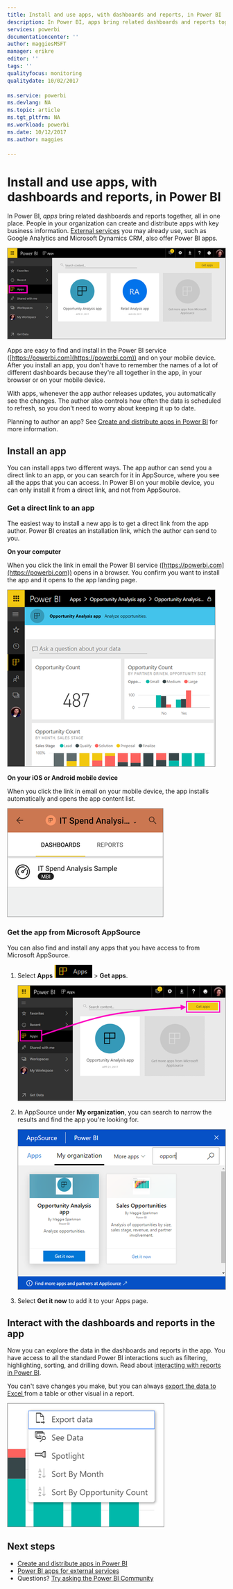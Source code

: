 ```yaml
---
title: Install and use apps, with dashboards and reports, in Power BI
description: In Power BI, apps bring related dashboards and reports together, all in one place.
services: powerbi
documentationcenter: ''
author: maggiesMSFT
manager: erikre
editor: ''
tags: ''
qualityfocus: monitoring
qualitydate: 10/02/2017

ms.service: powerbi
ms.devlang: NA
ms.topic: article
ms.tgt_pltfrm: NA
ms.workload: powerbi
ms.date: 10/12/2017
ms.author: maggies

---
```

# Install and use apps, with dashboards and reports, in Power BI
In Power BI, *apps* bring related dashboards and reports together, all in one place. People in your organization can create and distribute apps with key business information. [External services](powerbi-content-packs-services.md) you may already use, such as Google Analytics and Microsoft Dynamics CRM, also offer Power BI apps. 

![Apps in Power BI](media/powerbi-what-are-apps/power-bi-apps-left-nav.png)

Apps are easy to find and install in the Power BI service ([https://powerbi.com](https://powerbi.com)) and on your mobile device. After you install an app, you don't have to remember the names of a lot of different dashboards because they're all together in the app, in your browser or on your mobile device.

With apps, whenever the app author releases updates, you automatically see the changes. The author also controls how often the data is scheduled to refresh, so you don't need to worry about keeping it up to date. 

Planning to author an app? See [Create and distribute apps in Power BI](powerbi-service-create-apps.md) for more information.

## Install an app
You can install apps two different ways. The app author can send you a direct link to an app, or you can search for it in AppSource, where you see all the apps that you can access. In Power BI on your mobile device, you can only install it from a direct link, and not from AppSource. 

### Get a direct link to an app
The easiest way to install a new app is to get a direct link from the app author. Power BI creates an installation link, which the author can send to you.

**On your computer** 

When you click the link in email the Power BI service ([https://powerbi.com](https://powerbi.com)) opens in a browser. You confirm you want to install the app and it opens to the app landing page.

![App landing page in the Power BI service](media/powerbi-what-are-apps/power-bi-app-landing-page-opportunity-480.png)

**On your iOS or Android mobile device** 

When you click the link in email on your mobile device, the app installs automatically and opens the app content list. 

![App content list on mobile device](media/powerbi-what-are-apps/power-bi-app-index-it-spend-360.png)

### Get the app from Microsoft AppSource
You can also find and install any apps that you have access to from Microsoft AppSource. 

1. Select **Apps** ![Apps in the left navigation pane](media/powerbi-what-are-apps/power-bi-apps-bar.png) > **Get apps**. 
   
     ![The Get apps icon](media/powerbi-what-are-apps/power-bi-service-apps-get-apps-oppty.png)
2. In AppSource under **My organization**, you can search to narrow the results and find the app you're looking for.
   
     ![In AppSource under My organization](media/powerbi-what-are-apps/power-bi-appsource-my-org.png)
3. Select **Get it now** to add it to your Apps page. 

## Interact with the dashboards and reports in the app
Now you can explore the data in the dashboards and reports in the app. You have access to all the standard Power BI interactions such as filtering, highlighting, sorting, and drilling down. Read about [interacting with reports in Power BI](powerbi-service-interact-with-a-report-in-reading-view.md). 

You can't save changes you make, but you can always [export the data to Excel ](powerbi-service-export-data.md) from a table or other visual in a report.

![Export data from a Power BI visual](media/powerbi-what-are-apps/power-bi-service-export-data-visual.png)

## Next steps
* [Create and distribute apps in Power BI](powerbi-service-create-apps.md)
* [Power BI apps for external services](powerbi-content-packs-services.md)
* Questions? [Try asking the Power BI Community](http://community.powerbi.com/)

